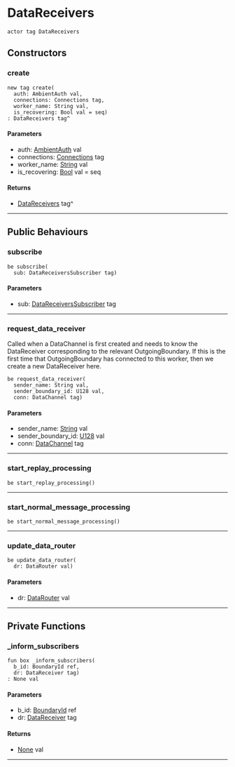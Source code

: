 # DataReceivers

```pony
actor tag DataReceivers
```

## Constructors

### create

```pony
new tag create(
  auth: AmbientAuth val,
  connections: Connections tag,
  worker_name: String val,
  is_recovering: Bool val = seq)
: DataReceivers tag^
```
#### Parameters

*   auth: [AmbientAuth](builtin-AmbientAuth) val
*   connections: [Connections](wallaroo-ent-network-Connections) tag
*   worker_name: [String](builtin-String) val
*   is_recovering: [Bool](builtin-Bool) val = seq

#### Returns

* [DataReceivers](wallaroo-ent-data_receiver-DataReceivers) tag^

---

## Public Behaviours

### subscribe

```pony
be subscribe(
  sub: DataReceiversSubscriber tag)
```
#### Parameters

*   sub: [DataReceiversSubscriber](wallaroo-ent-data_receiver-DataReceiversSubscriber) tag

---

### request_data_receiver

Called when a DataChannel is first created and needs to know the
DataReceiver corresponding to the relevant OutgoingBoundary. If this
is the first time that OutgoingBoundary has connected to this worker,
then we create a new DataReceiver here.


```pony
be request_data_receiver(
  sender_name: String val,
  sender_boundary_id: U128 val,
  conn: DataChannel tag)
```
#### Parameters

*   sender_name: [String](builtin-String) val
*   sender_boundary_id: [U128](builtin-U128) val
*   conn: [DataChannel](wallaroo-core-data_channel-DataChannel) tag

---

### start_replay_processing

```pony
be start_replay_processing()
```

---

### start_normal_message_processing

```pony
be start_normal_message_processing()
```

---

### update_data_router

```pony
be update_data_router(
  dr: DataRouter val)
```
#### Parameters

*   dr: [DataRouter](wallaroo-core-topology-DataRouter) val

---

## Private Functions

### _inform_subscribers

```pony
fun box _inform_subscribers(
  b_id: BoundaryId ref,
  dr: DataReceiver tag)
: None val
```
#### Parameters

*   b_id: [BoundaryId](wallaroo-core-common-BoundaryId) ref
*   dr: [DataReceiver](wallaroo-ent-data_receiver-DataReceiver) tag

#### Returns

* [None](builtin-None) val

---

